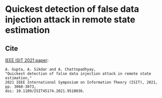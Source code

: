 # Quickest detection of false data injection attack in remote state estimation

## Cite
[IEEE ISIT 2021 paper](https://ieeexplore.ieee.org/document/9518036):

```
A. Gupta, A. Sikdar and A. Chattopadhyay, 
"Quickest detection of false data injection attack in remote state estimation," 
2021 IEEE International Symposium on Information Theory (ISIT), 2021, pp. 3068-3073, 
doi: 10.1109/ISIT45174.2021.9518036.
```
